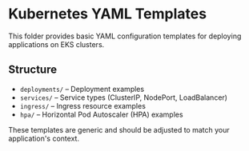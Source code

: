 # Kubernetes YAML Templates

This folder provides basic YAML configuration templates for deploying applications on EKS clusters.

## Structure

- `deployments/` – Deployment examples
- `services/` – Service types (ClusterIP, NodePort, LoadBalancer)
- `ingress/` – Ingress resource examples
- `hpa/` – Horizontal Pod Autoscaler (HPA) examples

These templates are generic and should be adjusted to match your application's context.

